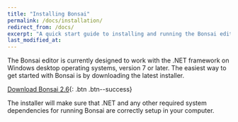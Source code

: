 ```yaml
---
title: "Installing Bonsai"
permalink: /docs/installation/
redirect_from: /docs/
excerpt: "A quick start guide to installing and running the Bonsai editor."
last_modified_at: 
---
```


The Bonsai editor is currently designed to work with the .NET framework on Windows desktop operating systems, version 7 or later. The easiest way to get started with Bonsai is by downloading the latest installer.

[<i class="fa fa-download"></i> Download Bonsai 2.6](https://github.com/bonsai-rx/bonsai/releases/download/2.6/Bonsai-2.6.exe){: .btn .btn--success}

The installer will make sure that .NET and any other required system dependencies for running Bonsai are correctly setup in your computer.